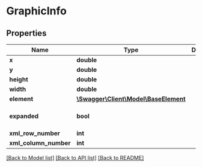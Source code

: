 # GraphicInfo

## Properties
Name | Type | Description | Notes
------------ | ------------- | ------------- | -------------
**x** | **double** |  | [optional] 
**y** | **double** |  | [optional] 
**height** | **double** |  | [optional] 
**width** | **double** |  | [optional] 
**element** | [**\Swagger\Client\Model\BaseElement**](BaseElement.md) |  | [optional] 
**expanded** | **bool** |  | [optional] [default to false]
**xml_row_number** | **int** |  | [optional] 
**xml_column_number** | **int** |  | [optional] 

[[Back to Model list]](../README.md#documentation-for-models) [[Back to API list]](../README.md#documentation-for-api-endpoints) [[Back to README]](../README.md)


